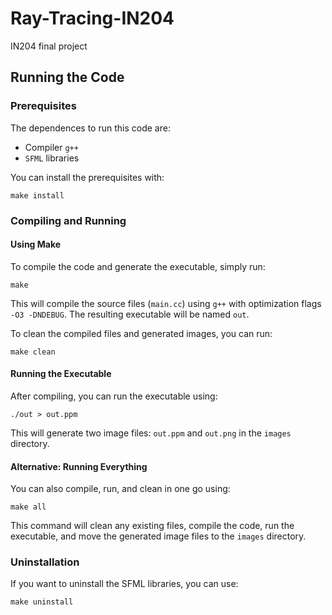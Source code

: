 # Ray-Tracing-IN204
 IN204 final project


## Running the Code

### Prerequisites
The dependences to run this code are:
- Compiler `g++`
- `SFML` libraries

You can install the prerequisites with:

`make install`

### Compiling and Running

#### Using Make
To compile the code and generate the executable, simply run:

`make`

This will compile the source files (`main.cc`) using `g++` with optimization flags `-O3 -DNDEBUG`. The resulting executable will be named `out`.

To clean the compiled files and generated images, you can run:

`make clean`

#### Running the Executable
After compiling, you can run the executable using:

`./out > out.ppm`

This will generate two image files: `out.ppm` and `out.png` in the `images` directory.

#### Alternative: Running Everything
You can also compile, run, and clean in one go using:

`make all`

This command will clean any existing files, compile the code, run the executable, and move the generated image files to the `images` directory.

### Uninstallation
If you want to uninstall the SFML libraries, you can use:

`make uninstall`

